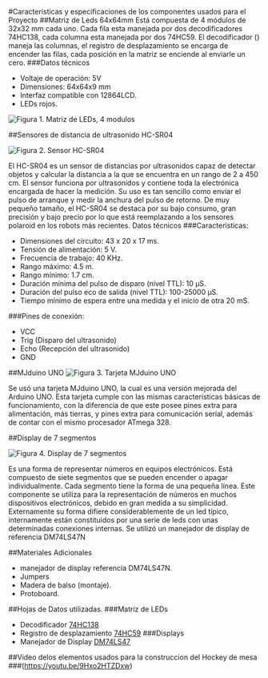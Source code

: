 #Características y especificaciones de los componentes usados para el Proyecto
##Matriz de Leds 64x64mm
Está compuesta de 4 módulos de 32x32 mm cada uno. Cada fila esta manejada por dos decodificadores 74HC138, cada columna esta manejada por dos 74HC59. El decodificador () maneja las columnas, el registro de desplazamiento se encarga de encender las filas, cada posición en la matriz se enciende al enviarle un cero.
###Datos técnicos
- Voltaje de operación: 5V
- Dimensiones: 64x64x9 mm
- Interfaz compatible con 12864LCD.
- LEDs rojos.

![Figura 1. Matriz de LEDs, 4 modulos](http://mco-s2-p.mlstatic.com/4-modulos-matriz-de-led-32x32-mm-tamano-64x64-mm-878701-MCO20416017079_092015-F.jpg)

##Sensores de distancia de ultrasonido HC-SR04

![Figura 2. Sensor HC-SR04](http://mco-s1-p.mlstatic.com/sensor-ultrasonido-distancia-hc-sr04-arduino-18989-MCO20164307534_092014-F.jpg)

El HC-SR04 es un sensor de distancias por ultrasonidos capaz de detectar objetos y calcular la distancia a la que se encuentra en un rango de 2 a 450 cm. El sensor funciona por ultrasonidos y contiene toda la electrónica encargada de hacer la medición. Su uso es tan sencillo como enviar el pulso de arranque y medir la anchura del pulso de retorno. De muy pequeño tamaño, el HC-SR04 se destaca por su bajo consumo, gran precisión y bajo precio por lo que está reemplazando a los sensores polaroid en los robots más recientes.
Datos técnicos
###Características:
- Dimensiones del circuito: 43 x 20 x 17 ms.
- Tensión de alimentación: 5 V.
- Frecuencia de trabajo: 40 KHz.
- Rango máximo: 4.5 m.
- Rango mínimo: 1.7 cm.
- Duración mínima del pulso de disparo (nivel TTL): 10 μS.
- Duración del pulso eco de salida (nivel TTL): 100-25000 μS.
- Tiempo mínimo de espera entre una medida y el inicio de otra 20 mS.

###Pines de conexión:
- VCC
- Trig (Disparo del ultrasonido)
- Echo (Recepción del ultrasonido)
- GND



##MJduino UNO
![Figura 3. Tarjeta MJduino UNO](http://shop.hcs.no/images/100379.jpg)


Se usó una tarjeta MJduino UNO, la cual es una versión mejorada del Arduino UNO. Esta tarjeta cumple con las mismas características básicas de funcionamiento, con la diferencia de que este posee pines extra para alimentación, más tierras, y pines extra para comunicación serial, además de contar con el mismo procesador ATmega 328.





##Display de 7 segmentos

![Figura 4. Display de 7 segmentos](http://controlautomaticoeducacion.com/wp-content/uploads/2015/02/display.jpg)

Es una forma de representar números en equipos electrónicos. Está compuesto de siete segmentos que se pueden encender o apagar individualmente. Cada segmento tiene la forma de una pequeña línea. Este componente se utiliza para la representación de números en muchos dispositivos electrónicos, debido en gran medida a su simplicidad. Externamente su forma difiere considerablemente de un led típico, internamente están constituidos por una serie de leds con unas determinadas conexiones internas. Se utilizó un manejador de display de referencia DM74LS47N

##Materiales Adicionales

- manejador de display referencia DM74LS47N.
- Jumpers
- Madera de balso (montaje).
- Protoboard.

##Hojas de Datos utilizadas.
###Matriz de LEDs
- Decodificador [74HC138](http://www.nxp.com/documents/data_sheet/74HC_HCT138.pdf)
- Registro de desplazamiento [74HC59](http://www.nxp.com/documents/data_sheet/74HC_HCT595.pdf)
###Displays
- Manejador de Display [DM74LS47](http://pdf1.alldatasheet.es/datasheet-pdf/view/51079/FAIRCHILD/DM74LS47N.html)

##Video delos elementos usados para la construccion del Hockey de mesa
###(https://youtu.be/9Hxo2HTZDxw)
